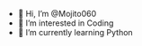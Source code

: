 - 👋 Hi, I’m @Mojito060
- 👀 I’m interested in Coding
- 🌱 I’m currently learning Python

<!---
Mojito060/Mojito060 is a ✨ special ✨ repository because its `README.md` (this file) appears on your GitHub profile.
You can click the Preview link to take a look at your changes.
--->
